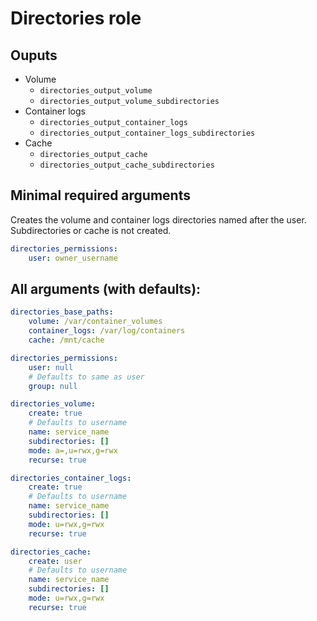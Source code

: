 # Directories role

## Ouputs

-   Volume
    -   `directories_output_volume`
    -   `directories_output_volume_subdirectories`
-   Container logs
    -   `directories_output_container_logs`
    -   `directories_output_container_logs_subdirectories`
-   Cache
    -   `directories_output_cache`
    -   `directories_output_cache_subdirectories`

## Minimal required arguments

Creates the volume and container logs directories named after the user. Subdirectories or cache is not created.

```yaml
directories_permissions:
    user: owner_username
```

## All arguments (with defaults):

```yaml
directories_base_paths:
    volume: /var/container_volumes
    container_logs: /var/log/containers
    cache: /mnt/cache

directories_permissions:
    user: null
    # Defaults to same as user
    group: null

directories_volume:
    create: true
    # Defaults to username
    name: service_name
    subdirectories: []
    mode: a=,u=rwx,g=rwx
    recurse: true

directories_container_logs:
    create: true
    # Defaults to username
    name: service_name
    subdirectories: []
    mode: u=rwx,g=rwx
    recurse: true

directories_cache:
    create: user
    # Defaults to username
    name: service_name
    subdirectories: []
    mode: u=rwx,g=rwx
    recurse: true
```
